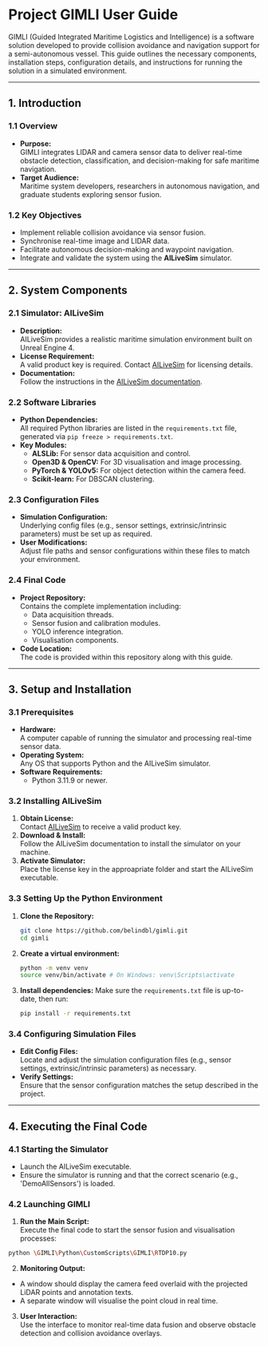 # Project GIMLI User Guide

GIMLI (Guided Integrated Maritime Logistics and Intelligence) is a software solution developed to provide collision avoidance and navigation support for a semi-autonomous vessel. This guide outlines the necessary components, installation steps, configuration details, and instructions for running the solution in a simulated environment.

---

## 1. Introduction

### 1.1 Overview
- **Purpose:**  
  GIMLI integrates LIDAR and camera sensor data to deliver real-time obstacle detection, classification, and decision-making for safe maritime navigation.
- **Target Audience:**  
  Maritime system developers, researchers in autonomous navigation, and graduate students exploring sensor fusion.

### 1.2 Key Objectives
- Implement reliable collision avoidance via sensor fusion.
- Synchronise real-time image and LIDAR data.
- Facilitate autonomous decision-making and waypoint navigation.
- Integrate and validate the system using the **AILiveSim** simulator.

---

## 2. System Components

### 2.1 Simulator: AILiveSim
- **Description:**  
  AILiveSim provides a realistic maritime simulation environment built on Unreal Engine 4.
- **License Requirement:**  
  A valid product key is required. Contact [AILiveSim](https://www.ailivesim.com/) for licensing details.
- **Documentation:**  
  Follow the instructions in the [AILiveSim documentation](https://portal.ailivesim.com/documentation).

### 2.2 Software Libraries
- **Python Dependencies:**  
  All required Python libraries are listed in the `requirements.txt` file, generated via `pip freeze > requirements.txt`.
- **Key Modules:**  
  - **ALSLib:** For sensor data acquisition and control.
  - **Open3D & OpenCV:** For 3D visualisation and image processing.
  - **PyTorch & YOLOv5:** For object detection within the camera feed.
  - **Scikit-learn:** For DBSCAN clustering.

### 2.3 Configuration Files
- **Simulation Configuration:**  
  Underlying config files (e.g., sensor settings, extrinsic/intrinsic parameters) must be set up as required.
- **User Modifications:**  
  Adjust file paths and sensor configurations within these files to match your environment.

### 2.4 Final Code
- **Project Repository:**  
  Contains the complete implementation including:
  - Data acquisition threads.
  - Sensor fusion and calibration modules.
  - YOLO inference integration.
  - Visualisation components.
- **Code Location:**  
  The code is provided within this repository along with this guide.

---

## 3. Setup and Installation

### 3.1 Prerequisites
- **Hardware:**  
  A computer capable of running the simulator and processing real-time sensor data.
- **Operating System:**  
  Any OS that supports Python and the AILiveSim simulator.
- **Software Requirements:**  
  - Python 3.11.9 or newer.

### 3.2 Installing AILiveSim
1. **Obtain License:**  
   Contact [AILiveSim](https://www.ailivesim.com/) to receive a valid product key.
2. **Download & Install:**  
   Follow the AILiveSim documentation to install the simulator on your machine.
3. **Activate Simulator:**  
   Place the license key in the approapriate folder and start the AILiveSim executable.

### 3.3 Setting Up the Python Environment
1. **Clone the Repository:**  
   ```bash
   git clone https://github.com/belindbl/gimli.git
   cd gimli
   ```
2. **Create a virtual environment:**
   ```bash
   python -m venv venv
   source venv/bin/activate # On Windows: venv\Scripts\activate
   ```
3. **Install dependencies:**
   Make sure the `requirements.txt` file is up-to-date, then run:
   ```bash
   pip install -r requirements.txt
   ```
### 3.4 Configuring Simulation Files
- **Edit Config Files:**   
   Locate and adjust the simulation configuration files (e.g., sensor settings, extrinsic/intrinsic parameters) as necessary.
- **Verify Settings:**  
   Ensure that the sensor configuration matches the setup described in the project.
---
## 4. Executing the Final Code

### 4.1 Starting the Simulator
- Launch the AILiveSim executable.
- Ensure the simulator is running and that the correct scenario (e.g., 'DemoAllSensors') is loaded.

### 4.2 Launching GIMLI

1. **Run the Main Script:**    
Execute the final code to start the sensor fusion and visualisation processes:
```bash
python \GIMLI\Python\CustomScripts\GIMLI\RTDP10.py
```
2. **Monitoring Output:**   
- A window should display the camera feed overlaid with the projected LiDAR points and annotation texts.
- A separate window will visualise the point cloud in real time.
3. **User Interaction:**    
Use the interface to monitor real-time data fusion and observe obstacle detection and collision avoidance overlays.

